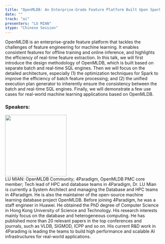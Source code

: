 ```yaml
---
title: "OpenMLDB: An Enterprise-Grade Feature Platform Built Upon Spark"
date: "" 
track: "ai"
presenters: "LU MIAN"
stype: "Chinese Session"
---
```

OpenMLDB is an enterprise-grade feature platform that tackles the challenges of feature engineering for machine learning. It enables consistent features for offline training and online inference, and highlights the efficiency of real-time feature extraction. In this talk, we will first introduce the design methodology of OpenMLDB, which is built based on separate batch and real-time SQL engines. Then we will focus on the detailed architecture, especially (1) the optimization techniques for Spark to improve the efficiency of batch feature processing; and (2) the unified execution plan generator to inherently ensure the consistency between the batch and real-time SQL engines. Finally, we will demonstrate a few use cases for real-world machine learning applications based on OpenMLDB.
 ### Speakers: 
 <img src="images/speaker/1074.png" width="200" /><br>LU MIAN: OpenMLDB Community; 4Paradigm, OpenMLDB PMC core member; Tech lead of HPC and database teams in 4Paradigm, Dr. LU Mian is currently a System Architect and managing the Database and HPC teams in 4Paradigm. He is also the maintainer of the open-source machine learning database project OpenMLDB. Before joining 4Paradigm, he was a staff engineer in Huawei. He obtained the PhD degree of Computer Science in Hong Kong University of Science and Technology. His research interests mainly focus on the database and heterogeneous computing. He has published more than 20 relevant papers in the top conferences and journals, such as VLDB, SIGMOD, ICPP and so on. His current R&D work in 4Paradimg is leading the teams to build high performance and scalable AI infrastructures for real-world applications.
 